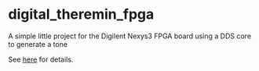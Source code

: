 digital_theremin_fpga
=====================

A simple little project for the Digilent Nexys3 FPGA board using a DDS core to generate a tone

See [here](http://underwaterwhistler.blogspot.com/2013/04/fun-with-msp430-launchpad-and-digilent.html) for details.
